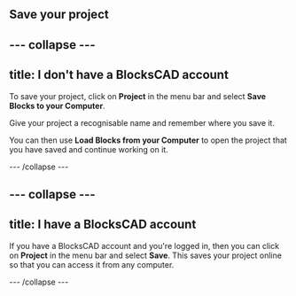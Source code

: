 ## Save your project

--- collapse ---
---
title: I don't have a BlocksCAD account
---

To save your project, click on **Project** in the menu bar and select **Save Blocks to your Computer**.

Give your project a recognisable name and remember where you save it.

You can then use **Load Blocks from your Computer** to open the project that you have saved and continue working on it.

--- /collapse ---

--- collapse ---
---
title: I have a BlocksCAD account
---

If you have a BlocksCAD account and you're logged in, then you can click on **Project** in the menu bar and select **Save**. This saves your project online so that you can access it from any computer.

--- /collapse ---


 
